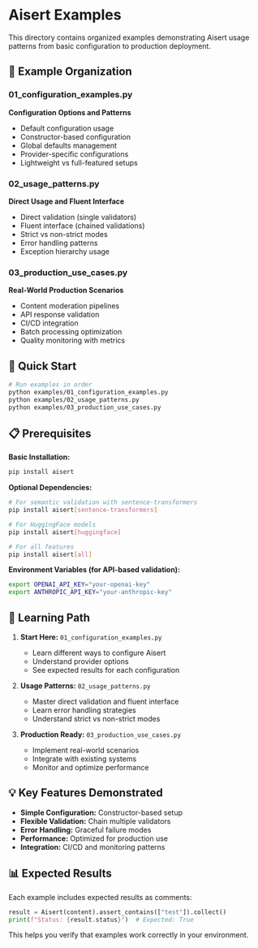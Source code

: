 # Aisert Examples

This directory contains organized examples demonstrating Aisert usage patterns from basic configuration to production deployment.

## 📁 Example Organization

### 01_configuration_examples.py
**Configuration Options and Patterns**
- Default configuration usage
- Constructor-based configuration
- Global defaults management
- Provider-specific configurations
- Lightweight vs full-featured setups

### 02_usage_patterns.py
**Direct Usage and Fluent Interface**
- Direct validation (single validators)
- Fluent interface (chained validations)
- Strict vs non-strict modes
- Error handling patterns
- Exception hierarchy usage

### 03_production_use_cases.py
**Real-World Production Scenarios**
- Content moderation pipelines
- API response validation
- CI/CD integration
- Batch processing optimization
- Quality monitoring with metrics

## 🚀 Quick Start

```bash
# Run examples in order
python examples/01_configuration_examples.py
python examples/02_usage_patterns.py
python examples/03_production_use_cases.py
```

## 📋 Prerequisites

**Basic Installation:**
```bash
pip install aisert
```

**Optional Dependencies:**
```bash
# For semantic validation with sentence-transformers
pip install aisert[sentence-transformers]

# For HuggingFace models
pip install aisert[huggingface]

# For all features
pip install aisert[all]
```

**Environment Variables (for API-based validation):**
```bash
export OPENAI_API_KEY="your-openai-key"
export ANTHROPIC_API_KEY="your-anthropic-key"
```

## 🎯 Learning Path

1. **Start Here:** `01_configuration_examples.py`
   - Learn different ways to configure Aisert
   - Understand provider options
   - See expected results for each configuration

2. **Usage Patterns:** `02_usage_patterns.py`
   - Master direct validation and fluent interface
   - Learn error handling strategies
   - Understand strict vs non-strict modes

3. **Production Ready:** `03_production_use_cases.py`
   - Implement real-world scenarios
   - Integrate with existing systems
   - Monitor and optimize performance

## 💡 Key Features Demonstrated

- **Simple Configuration:** Constructor-based setup
- **Flexible Validation:** Chain multiple validators
- **Error Handling:** Graceful failure modes
- **Performance:** Optimized for production use
- **Integration:** CI/CD and monitoring patterns

## 📊 Expected Results

Each example includes expected results as comments:
```python
result = Aisert(content).assert_contains(["test"]).collect()
print(f"Status: {result.status}")  # Expected: True
```

This helps you verify that examples work correctly in your environment.